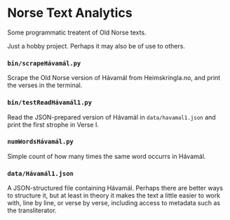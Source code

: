 # Norse Text Analytics

Some programmatic treatent of Old Norse texts.

Just a hobby project. Perhaps it may also be of use to others.

### `bin/scrapeHávamál.py`

Scrape the Old Norse version of Hávamál from Heimskringla.no,  and print the verses in the terminal.

### `bin/testReadHávamál1.py`

Read the JSON-prepared version of Hávamál in `data/havamal1.json` and print the first strophe in Verse I.

### `numWordsHávamál.py`

Simple count of how many times the same word occurrs in Hávamál.

### `data/Hávamál1.json`

A JSON-structured file containing Hávamál. Perhaps there are better ways to structure it, but at least in theory it makes the text a little easier to work with, line by line, or verse by verse, including access to metadata such as the transliterator.
